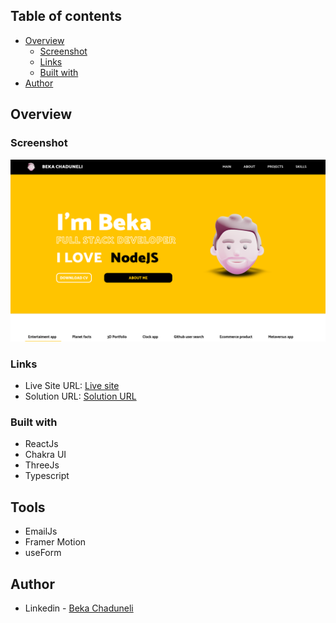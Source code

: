 ## Table of contents

- [Overview](#overview)
  - [Screenshot](#screenshot)
  - [Links](#links)
  - [Built with](#built-with)
- [Author](#author)

## Overview

### Screenshot

![](/preview.png)

### Links

- Live Site URL: [Live site](https://3d-portfolio-liard.vercel.app/)
- Solution URL: [Solution URL](https://github.com/bekaChaduneli/my-portfolio)

### Built with

- ReactJs
- Chakra UI
- ThreeJs
- Typescript

## Tools

- EmailJs
- Framer Motion
- useForm

## Author

- Linkedin - [Beka Chaduneli](https://www.linkedin.com/in/beka-chaduneli-28203422b/)
